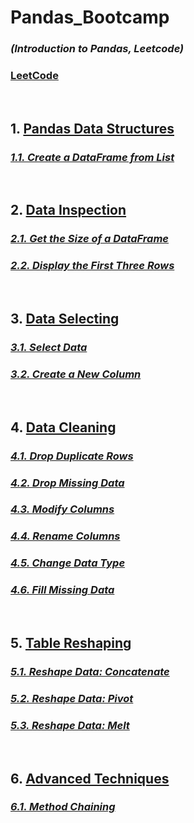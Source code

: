 # Pandas_Bootcamp

 ###          _(Introduction to Pandas, Leetcode)_
 ###                       [LeetCode](https://leetcode.com/studyplan/introduction-to-pandas/)
<br>

## 1. [Pandas Data Structures](https://gitlab.com/VlaSTitle1998/pandas_bootcamp/-/tree/develop/001.Pandas_Data_Structures?ref_type=heads)
### _[1.1. Create a DataFrame from List](https://gitlab.com/VlaSTitle1998/pandas_bootcamp/-/tree/develop/001.Pandas_Data_Structures/DataFrame_from_list?ref_type=heads)_ 
<br>

## 2. [Data Inspection](https://gitlab.com/VlaSTitle1998/pandas_bootcamp/-/tree/develop/002.Data_Inspection?ref_type=heads)
### _[2.1. Get the Size of a DataFrame](https://gitlab.com/VlaSTitle1998/pandas_bootcamp/-/tree/develop/002.Data_Inspection/Size_of_DataFrame?ref_type=heads)_
### _[2.2. Display the First Three Rows](https://gitlab.com/VlaSTitle1998/pandas_bootcamp/-/tree/develop/002.Data_Inspection/First_Three_Rows?ref_type=heads)_
<br> 

## 3. [Data Selecting](https://gitlab.com/VlaSTitle1998/pandas_bootcamp/-/tree/develop/003.Data_Selecting?ref_type=heads)
### _[3.1. Select Data](https://gitlab.com/VlaSTitle1998/pandas_bootcamp/-/tree/develop/003.Data_Selecting/Select_Data?ref_type=heads)_
### _[3.2. Create a New Column](https://gitlab.com/VlaSTitle1998/pandas_bootcamp/-/tree/develop/003.Data_Selecting/New_Column?ref_type=heads)_
<br>

## 4. [Data Cleaning](https://gitlab.com/VlaSTitle1998/pandas_bootcamp/-/tree/develop/004.Data_Cleaning?ref_type=heads)
### _[4.1. Drop Duplicate Rows](https://gitlab.com/VlaSTitle1998/pandas_bootcamp/-/tree/develop/004.Data_Cleaning/Drop_Duplicate_Rows?ref_type=heads)_
### _[4.2. Drop Missing Data](https://gitlab.com/VlaSTitle1998/pandas_bootcamp/-/tree/develop/004.Data_Cleaning/Drop_Missing_Data?ref_type=heads)_
### _[4.3. Modify Columns](https://gitlab.com/VlaSTitle1998/pandas_bootcamp/-/tree/develop/004.Data_Cleaning/Modify_Columns?ref_type=heads)_ 
### _[4.4. Rename Columns](https://gitlab.com/VlaSTitle1998/pandas_bootcamp/-/tree/develop/004.Data_Cleaning/Rename_Columns?ref_type=heads)_
### _[4.5. Change Data Type](https://gitlab.com/VlaSTitle1998/pandas_bootcamp/-/tree/develop/004.Data_Cleaning/Change_Data_Type?ref_type=heads)_
### _[4.6. Fill Missing Data](https://gitlab.com/VlaSTitle1998/pandas_bootcamp/-/tree/develop/004.Data_Cleaning/Fill_Missing_Data?ref_type=heads)_
<br>

## 5. [Table Reshaping](https://gitlab.com/VlaSTitle1998/pandas_bootcamp/-/tree/develop/005.Table_Reshaping?ref_type=heads)
### _[5.1. Reshape Data: Concatenate](https://gitlab.com/VlaSTitle1998/pandas_bootcamp/-/tree/develop/005.Table_Reshaping/Concatenate?ref_type=heads)_
### _[5.2. Reshape Data: Pivot](https://gitlab.com/VlaSTitle1998/pandas_bootcamp/-/tree/develop/005.Table_Reshaping/Pivot?ref_type=heads)_
### _[5.3. Reshape Data: Melt](https://gitlab.com/VlaSTitle1998/pandas_bootcamp/-/tree/develop/005.Table_Reshaping/Melt?ref_type=heads)_
<br>

## 6. [Advanced Techniques](https://gitlab.com/VlaSTitle1998/pandas_bootcamp/-/tree/develop/006.Advanced_Techniques?ref_type=heads)
### _[6.1. Method Chaining](https://gitlab.com/VlaSTitle1998/pandas_bootcamp/-/tree/develop/006.Advanced_Techniques/Method_Chaining?ref_type=heads)_
<br>

